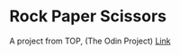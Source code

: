 # Rock Paper Scissors
A project from TOP, (The Odin Project)
[Link](https://snowinee.github.io/rps/)
